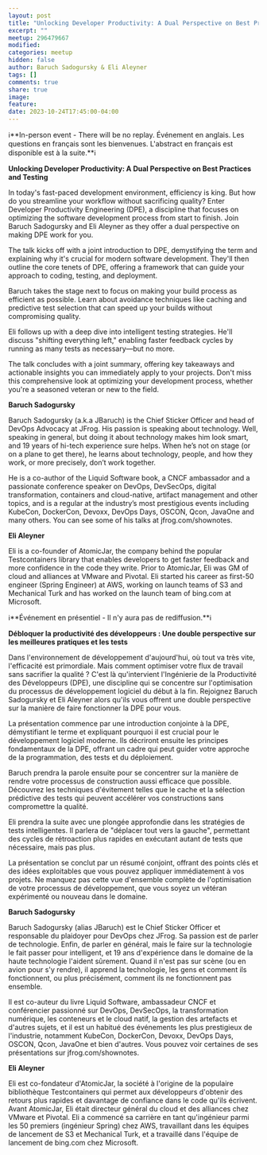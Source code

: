 ```yaml
---
layout: post
title: "Unlocking Developer Productivity: A Dual Perspective on Best Practices and Testing"
excerpt: ""
meetup: 296479667
modified:
categories: meetup
hidden: false
author: Baruch Sadogursky & Eli Aleyner
tags: []
comments: true
share: true
image:
feature:
date: 2023-10-24T17:45:00-04:00
---
```


ℹ️**In-person event - There will be no replay. Événement en anglais. Les questions en français sont les bienvenues. L'abstract en français est disponible est à la suite.**ℹ️

**Unlocking Developer Productivity: A Dual Perspective on Best Practices and Testing**

In today's fast-paced development environment, efficiency is king. But how do you streamline your workflow without sacrificing quality? Enter Developer Productivity Engineering (DPE), a discipline that focuses on optimizing the software development process from start to finish. Join Baruch Sadogursky and Eli Aleyner as they offer a dual perspective on making DPE work for you.

The talk kicks off with a joint introduction to DPE, demystifying the term and explaining why it's crucial for modern software development. They'll then outline the core tenets of DPE, offering a framework that can guide your approach to coding, testing, and deployment.

Baruch takes the stage next to focus on making your build process as efficient as possible. Learn about avoidance techniques like caching and predictive test selection that can speed up your builds without compromising quality.

Eli follows up with a deep dive into intelligent testing strategies. He'll discuss "shifting everything left," enabling faster feedback cycles by running as many tests as necessary—but no more.

The talk concludes with a joint summary, offering key takeaways and actionable insights you can immediately apply to your projects. Don't miss this comprehensive look at optimizing your development process, whether you're a seasoned veteran or new to the field.


__Baruch Sadogursky__

Baruch Sadogursky (a.k.a JBaruch) is the Chief Sticker Officer and head of DevOps Advocacy at JFrog. His passion is speaking about technology. Well, speaking in general, but doing it about technology makes him look smart, and 19 years of hi-tech experience sure helps. When he’s not on stage (or on a plane to get there), he learns about technology, people, and how they work, or more precisely, don’t work together.

He is a co-author of the Liquid Software book, a CNCF ambassador and a passionate conference speaker on DevOps, DevSecOps, digital transformation, containers and cloud-native, artifact management and other topics, and is a regular at the industry’s most prestigious events including KubeCon, DockerCon, Devoxx, DevOps Days, OSCON, Qcon, JavaOne and many others. You can see some of his talks at jfrog.com/shownotes.

__Eli Aleyner__

Eli is a co-founder of AtomicJar, the company behind the popular Testcontainers library that enables developers to get faster feedback and more confidence in the code they write. Prior to AtomicJar, Eli was GM of cloud and alliances at VMware and Pivotal. Eli started his career as first-50 engineer (Spring Engineer) at AWS, working on launch teams of S3 and Mechanical Turk and has worked on the launch team of bing.com at Microsoft.

ℹ️**Événement en présentiel - Il n'y aura pas de rediffusion.**ℹ️

**Débloquer la productivité des développeurs : Une double perspective sur les meilleures pratiques et les tests**

Dans l'environnement de développement d'aujourd'hui, où tout va très vite, l'efficacité est primordiale. Mais comment optimiser votre flux de travail sans sacrifier la qualité ? C'est là qu'intervient l'Ingénierie de la Productivité des Développeurs (DPE), une discipline qui se concentre sur l'optimisation du processus de développement logiciel du début à la fin. Rejoignez Baruch Sadogursky et Eli Aleyner alors qu'ils vous offrent une double perspective sur la manière de faire fonctionner la DPE pour vous.

La présentation commence par une introduction conjointe à la DPE, démystifiant le terme et expliquant pourquoi il est crucial pour le développement logiciel moderne. Ils décriront ensuite les principes fondamentaux de la DPE, offrant un cadre qui peut guider votre approche de la programmation, des tests et du déploiement.

Baruch prendra la parole ensuite pour se concentrer sur la manière de rendre votre processus de construction aussi efficace que possible. Découvrez les techniques d'évitement telles que le cache et la sélection prédictive des tests qui peuvent accélérer vos constructions sans compromettre la qualité.

Eli prendra la suite avec une plongée approfondie dans les stratégies de tests intelligentes. Il parlera de "déplacer tout vers la gauche", permettant des cycles de rétroaction plus rapides en exécutant autant de tests que nécessaire, mais pas plus.

La présentation se conclut par un résumé conjoint, offrant des points clés et des idées exploitables que vous pouvez appliquer immédiatement à vos projets. Ne manquez pas cette vue d'ensemble complète de l'optimisation de votre processus de développement, que vous soyez un vétéran expérimenté ou nouveau dans le domaine.

__Baruch Sadogursky__

Baruch Sadogursky (alias JBaruch) est le Chief Sticker Officer et responsable du plaidoyer pour DevOps chez JFrog. Sa passion est de parler de technologie. Enfin, de parler en général, mais le faire sur la technologie le fait passer pour intelligent, et 19 ans d'expérience dans le domaine de la haute technologie l'aident sûrement. Quand il n'est pas sur scène (ou en avion pour s'y rendre), il apprend la technologie, les gens et comment ils fonctionnent, ou plus précisément, comment ils ne fonctionnent pas ensemble.

Il est co-auteur du livre Liquid Software, ambassadeur CNCF et conférencier passionné sur DevOps, DevSecOps, la transformation numérique, les conteneurs et le cloud natif, la gestion des artefacts et d'autres sujets, et il est un habitué des événements les plus prestigieux de l'industrie, notamment KubeCon, DockerCon, Devoxx, DevOps Days, OSCON, Qcon, JavaOne et bien d'autres. Vous pouvez voir certaines de ses présentations sur jfrog.com/shownotes.

__Eli Aleyner__

Eli est co-fondateur d'AtomicJar, la société à l'origine de la populaire bibliothèque Testcontainers qui permet aux développeurs d'obtenir des retours plus rapides et davantage de confiance dans le code qu'ils écrivent. Avant AtomicJar, Eli était directeur général du cloud et des alliances chez VMware et Pivotal. Eli a commencé sa carrière en tant qu'ingénieur parmi les 50 premiers (ingénieur Spring) chez AWS, travaillant dans les équipes de lancement de S3 et Mechanical Turk, et a travaillé dans l'équipe de lancement de bing.com chez Microsoft.

